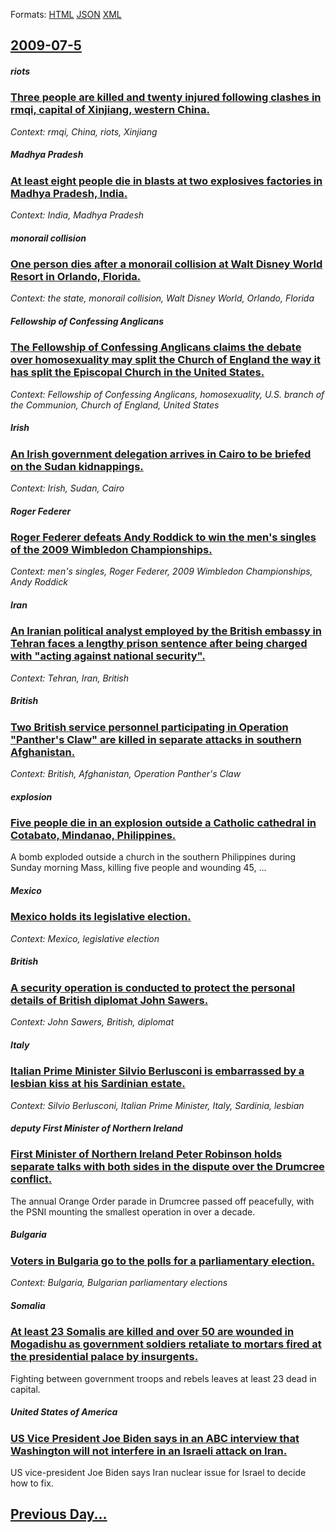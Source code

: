
Formats: [HTML](2009/07/5/index.html)  [JSON](2009/07/5/index.json)  [XML](2009/07/5/index.xml)  

## [2009-07-5](/news/2009/07/5/index.md)

##### riots
### [ Three people are killed and twenty injured following clashes in rmqi, capital of Xinjiang, western China. ](/news/2009/07/5/three-people-are-killed-and-twenty-injured-following-clashes-in-urumqi-capital-of-xinjiang-western-china.md)
_Context: rmqi, China, riots, Xinjiang_

##### Madhya Pradesh
### [ At least eight people die in blasts at two explosives factories in Madhya Pradesh, India. ](/news/2009/07/5/at-least-eight-people-die-in-blasts-at-two-explosives-factories-in-madhya-pradesh-india.md)
_Context: India, Madhya Pradesh_

##### monorail collision
### [ One person dies after a monorail collision at Walt Disney World Resort in Orlando, Florida. ](/news/2009/07/5/one-person-dies-after-a-monorail-collision-at-walt-disney-world-resort-in-orlando-florida.md)
_Context: the state, monorail collision, Walt Disney World, Orlando, Florida_

##### Fellowship of Confessing Anglicans
### [ The Fellowship of Confessing Anglicans claims the debate over homosexuality may split the Church of England the way it has split the Episcopal Church in the United States. ](/news/2009/07/5/the-fellowship-of-confessing-anglicans-claims-the-debate-over-homosexuality-may-split-the-church-of-england-the-way-it-has-split-the-episco.md)
_Context: Fellowship of Confessing Anglicans, homosexuality, U.S. branch of the Communion, Church of England, United States_

##### Irish
### [ An Irish government delegation arrives in Cairo to be briefed on the Sudan kidnappings. ](/news/2009/07/5/an-irish-government-delegation-arrives-in-cairo-to-be-briefed-on-the-sudan-kidnappings.md)
_Context: Irish, Sudan, Cairo_

##### Roger Federer
### [ Roger Federer defeats Andy Roddick to win the men's singles of the 2009 Wimbledon Championships. ](/news/2009/07/5/roger-federer-defeats-andy-roddick-to-win-the-men-s-singles-of-the-2009-wimbledon-championships.md)
_Context: men's singles, Roger Federer, 2009 Wimbledon Championships, Andy Roddick_

##### Iran
### [ An Iranian political analyst employed by the British embassy in Tehran faces a lengthy prison sentence after being charged with "acting against national security". ](/news/2009/07/5/an-iranian-political-analyst-employed-by-the-british-embassy-in-tehran-faces-a-lengthy-prison-sentence-after-being-charged-with-acting-aga.md)
_Context: Tehran, Iran, British_

##### British
### [ Two British service personnel participating in Operation "Panther's Claw" are killed in separate attacks in southern Afghanistan. ](/news/2009/07/5/two-british-service-personnel-participating-in-operation-panther-s-claw-are-killed-in-separate-attacks-in-southern-afghanistan.md)
_Context: British, Afghanistan, Operation Panther's Claw_

##### explosion
### [ Five people die in an explosion outside a Catholic cathedral in Cotabato, Mindanao, Philippines. ](/news/2009/07/5/five-people-die-in-an-explosion-outside-a-catholic-cathedral-in-cotabato-mindanao-philippines.md)
A bomb exploded outside a church in the southern Philippines during Sunday morning Mass, killing five people and wounding 45, &hellip;

##### Mexico
### [ Mexico holds its legislative election. ](/news/2009/07/5/mexico-holds-its-legislative-election.md)
_Context: Mexico, legislative election_

##### British
### [ A security operation is conducted to protect the personal details of British diplomat John Sawers. ](/news/2009/07/5/a-security-operation-is-conducted-to-protect-the-personal-details-of-british-diplomat-john-sawers.md)
_Context: John Sawers, British, diplomat_

##### Italy
### [ Italian Prime Minister Silvio Berlusconi is embarrassed by a lesbian kiss at his Sardinian estate. ](/news/2009/07/5/italian-prime-minister-silvio-berlusconi-is-embarrassed-by-a-lesbian-kiss-at-his-sardinian-estate.md)
_Context: Silvio Berlusconi, Italian Prime Minister, Italy, Sardinia, lesbian_

##### deputy First Minister of Northern Ireland
### [ First Minister of Northern Ireland Peter Robinson holds separate talks with both sides in the dispute over the Drumcree conflict. ](/news/2009/07/5/first-minister-of-northern-ireland-peter-robinson-holds-separate-talks-with-both-sides-in-the-dispute-over-the-drumcree-conflict.md)
The annual Orange Order parade in Drumcree passed off peacefully, with the PSNI mounting the smallest operation in over a decade.

##### Bulgaria
### [ Voters in Bulgaria go to the polls for a parliamentary election. ](/news/2009/07/5/voters-in-bulgaria-go-to-the-polls-for-a-parliamentary-election.md)
_Context: Bulgaria, Bulgarian parliamentary elections_

##### Somalia
### [ At least 23 Somalis are killed and over 50 are wounded in Mogadishu as government soldiers retaliate to mortars fired at the presidential palace by insurgents. ](/news/2009/07/5/at-least-23-somalis-are-killed-and-over-50-are-wounded-in-mogadishu-as-government-soldiers-retaliate-to-mortars-fired-at-the-presidential-p.md)
Fighting between government troops and rebels leaves at least 23 dead in capital.

##### United States of America
### [ US Vice President Joe Biden says in an ABC interview that Washington will not interfere in an Israeli attack on Iran. ](/news/2009/07/5/us-vice-president-joe-biden-says-in-an-abc-interview-that-washington-will-not-interfere-in-an-israeli-attack-on-iran.md)
US vice-president Joe Biden says Iran nuclear issue for Israel to decide how to fix.

## [Previous Day...](/news/2009/07/4/index.md)

